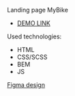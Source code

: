 Landing page MyBike 
- [DEMO LINK](https://sergii2705.github.io/mybike-landing/)

Used technologies:
- HTML
- CSS/SCSS
- BEM
- JS

[Figma design](https://www.figma.com/file/Ic3SlZjkATYaS7uTifZAIk/BIKE?node-id=0%3A1)
